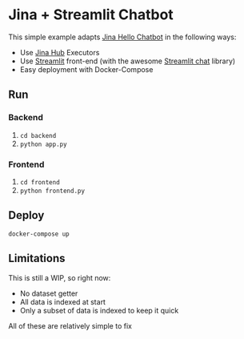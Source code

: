 # Jina + Streamlit Chatbot

This simple example adapts [Jina Hello Chatbot](https://docs.jina.ai/get-started/hello-world/covid-19-chatbot/) in the following ways:

- Use [Jina Hub](https://hub.jina.ai) Executors
- Use [Streamlit](https://streamlit.io/) front-end (with the awesome [Streamlit chat](https://github.com/AI-Yash/st-chat) library)
- Easy deployment with Docker-Compose

## Run

### Backend

1. `cd backend`
2. `python app.py`

### Frontend

1. `cd frontend`
2. `python frontend.py`

## Deploy

`docker-compose up`

## Limitations

This is still a WIP, so right now:

- No dataset getter
- All data is indexed at start
- Only a subset of data is indexed to keep it quick

All of these are relatively simple to fix
